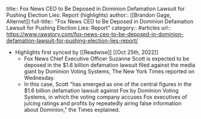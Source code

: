 title:: Fox News CEO to Be Deposed in Dominion Defamation Lawsuit for Pushing Election Lies: Report (highlights)
author:: [[Brandon Gage, Alternet]]
full-title:: "Fox News CEO to Be Deposed in Dominion Defamation Lawsuit for Pushing Election Lies: Report"
category:: #articles
url:: https://www.rawstory.com/fox-news-ceo-to-be-deposed-in-dominion-defamation-lawsuit-for-pushing-election-lies-report/

- Highlights first synced by [[Readwise]] [[Oct 25th, 2022]]
	- Fox News Chief Executive Officer Suzanne Scott is expected to be deposed in the $1.6 billion defamation lawsuit filed against the media giant by Dominion Voting Systems, The New York Times reported on Wednesday.
	- In this case, Scott "has emerged as one of the central figures in the $1.6 billion defamation lawsuit against Fox by Dominion Voting Systems, in which the voting company accuses Fox executives of juicing ratings and profits by repeatedly airing false information about Dominion," the Times explained.